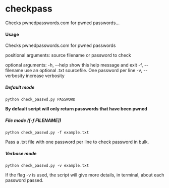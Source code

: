 # checkpass

Checks pwnedpasswords.com for pwned passwords...

#### Usage

Checks pwnedpasswords.com for pwned passwords

positional arguments:
  source           filename or password to check

optional arguments:
  -h, --help       show this help message and exit
  -f, --filename   use an optional .txt sourcefile. One password per line
  -v, --verbosity  increase verbosity

##### Default mode 

`python check_passwd.py PASSWORD`

**By default script will only return passwords that have been pwned**

##### File mode ([-f FILENAME])

`python check_passwd.py -f example.txt`

Pass a .txt file with one password per line to check password in bulk.

##### Verbose mode

`python check_passwd.py -v example.txt`

If the flag -v is used, the script will give more details, in terminal, about each password passed. 

